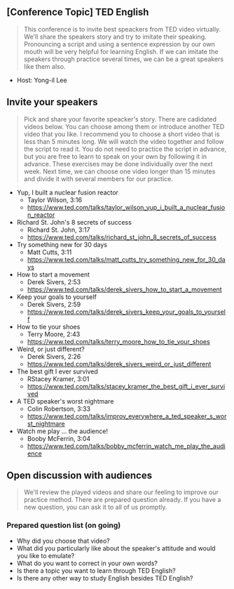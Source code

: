 ## [Conference Topic] TED English
> This conference is to invite best speackers from TED video virtually. We'll share the speakers story and try to imitate their speaking. Pronouncing a script and using a sentence expression by our own mouth will be very helpful for learning English. If we can imitate the speakers through practice several times, we can be a great speakers like them also.
* Host: Yong-il Lee

## Invite your speakers
> Pick and share your favorite speacker's story. There are cadidated videos below. You can choose among them or introduce another TED video that you like. I recommend you to choose a short video that is less than 5 minutes long. We will watch the video together and follow the script to read it. You do not need to practice the script in advance, but you are free to learn to speak on your own by following it in advance. These exercises may be done individually over the next week. Next time, we can choose one video longer than 15 minutes and divide it with several members for our practice. 
* Yup, I built a nuclear fusion reactor
  * Taylor Wilson, 3:16
  * https://www.ted.com/talks/taylor_wilson_yup_i_built_a_nuclear_fusion_reactor
* Richard St. John's 8 secrets of success
  * Richard St. John, 3:17
  * https://www.ted.com/talks/richard_st_john_8_secrets_of_success
* Try something new for 30 days
  * Matt Cutts, 3:11
  * https://www.ted.com/talks/matt_cutts_try_something_new_for_30_days
* How to start a movement
  * Derek Sivers, 2:53
  * https://www.ted.com/talks/derek_sivers_how_to_start_a_movement
* Keep your goals to yourself
  * Derek Sivers, 2:59
  * https://www.ted.com/talks/derek_sivers_keep_your_goals_to_yourself
* How to tie your shoes
  * Terry Moore, 2:43
  * https://www.ted.com/talks/terry_moore_how_to_tie_your_shoes
* Weird, or just different?
  * Derek Sivers, 2:26
  * https://www.ted.com/talks/derek_sivers_weird_or_just_different
* The best gift I ever survived
  * RStacey Kramer, 3:01
  * https://www.ted.com/talks/stacey_kramer_the_best_gift_i_ever_survived
* A TED speaker's worst nightmare
  * Colin Robertson, 3:33
  * https://www.ted.com/talks/improv_everywhere_a_ted_speaker_s_worst_nightmare
* Watch me play ... the audience!
  * Booby McFerrin, 3:04
  * https://www.ted.com/talks/bobby_mcferrin_watch_me_play_the_audience


## Open discussion with audiences
> We'll review the played videos and share our feeling to improve our practice method. There are prepared question already. If you have a new question, you can ask it to all of us promptly.
### Prepared question list (on going)
* Why did you choose that video?
* What did you particularly like about the speaker's attitude and would you like to emulate?
* What do you want to correct in your own words?
* Is there a topic you want to learn through TED English?
* Is there any other way to study English besides TED English?
